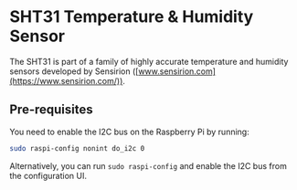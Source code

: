 # SHT31 Temperature & Humidity Sensor

The SHT31 is part of a family of highly accurate temperature and humidity
sensors developed by Sensirion ([www.sensirion.com](https://www.sensirion.com/)).

## Pre-requisites

You need to enable the I2C bus on the Raspberry Pi by running:

```bash
sudo raspi-config nonint do_i2c 0
```

Alternatively, you can run `sudo raspi-config` and enable the I2C bus from the
configuration UI.
